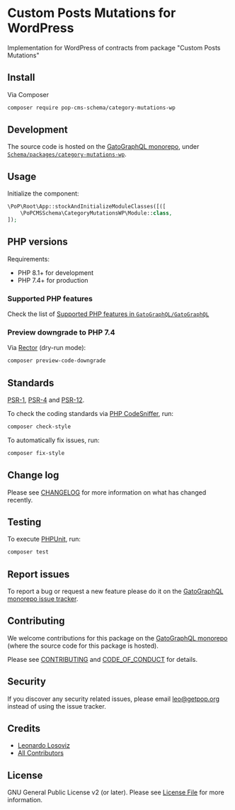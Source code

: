 # Custom Posts Mutations for WordPress

<!--
[![Build Status][ico-travis]][link-travis]
[![Quality Score][ico-code-quality]][link-code-quality]
[![Software License][ico-license]](LICENSE.md)
[![Latest Version on Packagist][ico-version]][link-packagist]
[![Coverage Status][ico-scrutinizer]][link-scrutinizer]
[![Total Downloads][ico-downloads]][link-downloads]
-->

Implementation for WordPress of contracts from package "Custom Posts Mutations"

## Install

Via Composer

``` bash
composer require pop-cms-schema/category-mutations-wp
```

## Development

The source code is hosted on the [GatoGraphQL monorepo](https://github.com/GatoGraphQL/GatoGraphQL), under [`Schema/packages/category-mutations-wp`](https://github.com/GatoGraphQL/GatoGraphQL/tree/master/layers/Schema/packages/category-mutations-wp).

## Usage

Initialize the component:

``` php
\PoP\Root\App::stockAndInitializeModuleClasses([([
    \PoPCMSSchema\CategoryMutationsWP\Module::class,
]);
```

## PHP versions

Requirements:

- PHP 8.1+ for development
- PHP 7.4+ for production

### Supported PHP features

Check the list of [Supported PHP features in `GatoGraphQL/GatoGraphQL`](https://github.com/GatoGraphQL/GatoGraphQL/blob/master/docs/supported-php-features.md)

### Preview downgrade to PHP 7.4

Via [Rector](https://github.com/rectorphp/rector) (dry-run mode):

```bash
composer preview-code-downgrade
```

## Standards

[PSR-1](https://www.php-fig.org/psr/psr-1), [PSR-4](https://www.php-fig.org/psr/psr-4) and [PSR-12](https://www.php-fig.org/psr/psr-12).

To check the coding standards via [PHP CodeSniffer](https://github.com/squizlabs/PHP_CodeSniffer), run:

``` bash
composer check-style
```

To automatically fix issues, run:

``` bash
composer fix-style
```

## Change log

Please see [CHANGELOG](CHANGELOG.md) for more information on what has changed recently.

## Testing

To execute [PHPUnit](https://phpunit.de/), run:

``` bash
composer test
```

## Report issues

To report a bug or request a new feature please do it on the [GatoGraphQL monorepo issue tracker](https://github.com/GatoGraphQL/GatoGraphQL/issues).

## Contributing

We welcome contributions for this package on the [GatoGraphQL monorepo](https://github.com/GatoGraphQL/GatoGraphQL) (where the source code for this package is hosted).

Please see [CONTRIBUTING](CONTRIBUTING.md) and [CODE_OF_CONDUCT](CODE_OF_CONDUCT.md) for details.

## Security

If you discover any security related issues, please email leo@getpop.org instead of using the issue tracker.

## Credits

- [Leonardo Losoviz][link-author]
- [All Contributors][link-contributors]

## License

GNU General Public License v2 (or later). Please see [License File](LICENSE.md) for more information.

[ico-version]: https://img.shields.io/packagist/v/pop-cms-schema/category-mutations-wp.svg?style=flat-square
[ico-license]: https://img.shields.io/badge/license-GPLv2-brightgreen.svg?style=flat-square
[ico-travis]: https://img.shields.io/travis/pop-cms-schema/category-mutations-wp/master.svg?style=flat-square
[ico-scrutinizer]: https://img.shields.io/scrutinizer/coverage/g/pop-cms-schema/category-mutations-wp.svg?style=flat-square
[ico-code-quality]: https://img.shields.io/scrutinizer/g/pop-cms-schema/category-mutations-wp.svg?style=flat-square
[ico-downloads]: https://img.shields.io/packagist/dt/pop-cms-schema/category-mutations-wp.svg?style=flat-square

[link-packagist]: https://packagist.org/packages/pop-cms-schema/category-mutations-wp
[link-travis]: https://travis-ci.org/pop-cms-schema/category-mutations-wp
[link-scrutinizer]: https://scrutinizer-ci.com/g/pop-cms-schema/category-mutations-wp/code-structure
[link-code-quality]: https://scrutinizer-ci.com/g/pop-cms-schema/category-mutations-wp
[link-downloads]: https://packagist.org/packages/pop-cms-schema/category-mutations-wp
[link-author]: https://github.com/leoloso
[link-contributors]: ../../../../../../contributors
